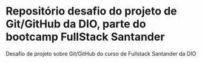 # Repositório desafio do projeto de Git/GitHub da DIO, parte do bootcamp FullStack Santander
Desafio de projeto sobre Git/GitHub do curso de Fullstack Santander da DIO
